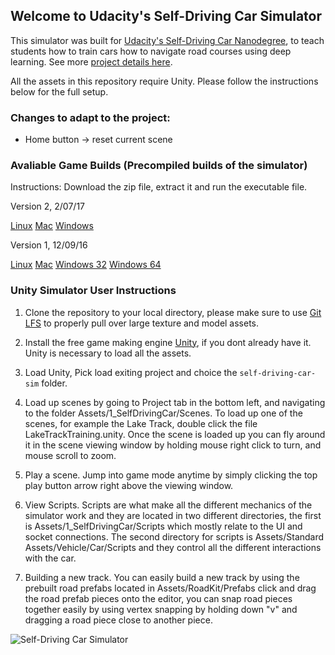 ## Welcome to Udacity's Self-Driving Car Simulator 

This simulator was built for [Udacity's Self-Driving Car Nanodegree](https://udacity.com/drive), to teach students how to train cars how to navigate road courses using deep learning. See more [project details here](https://github.com/udacity/CarND-Behavioral-Cloning-P3).

All the assets in this repository require Unity. Please follow the instructions below for the full setup.

### Changes to adapt to the project:
- Home button -> reset current scene

### Avaliable Game Builds (Precompiled builds of the simulator)

Instructions: Download the zip file, extract it and run the executable file.

Version 2, 2/07/17

[Linux](https://d17h27t6h515a5.cloudfront.net/topher/2017/February/58983558_beta-simulator-linux/beta-simulator-linux.zip)
[Mac](https://d17h27t6h515a5.cloudfront.net/topher/2017/February/58983385_beta-simulator-mac/beta-simulator-mac.zip)
[Windows](https://d17h27t6h515a5.cloudfront.net/topher/2017/February/58983318_beta-simulator-windows/beta-simulator-windows.zip)

Version 1, 12/09/16

[Linux](https://d17h27t6h515a5.cloudfront.net/topher/2016/November/5831f0f7_simulator-linux/simulator-linux.zip)
[Mac](https://d17h27t6h515a5.cloudfront.net/topher/2016/November/5831f290_simulator-macos/simulator-macos.zip)
[Windows 32](https://d17h27t6h515a5.cloudfront.net/topher/2016/November/5831f4b6_simulator-windows-32/simulator-windows-32.zip)
[Windows 64](https://d17h27t6h515a5.cloudfront.net/topher/2016/November/5831f3a4_simulator-windows-64/simulator-windows-64.zip)

### Unity Simulator User Instructions

1. Clone the repository to your local directory, please make sure to use [Git LFS](https://git-lfs.github.com) to properly pull over large texture and model assets. 

2. Install the free game making engine [Unity](https://unity3d.com), if you dont already have it. Unity is necessary to load all the assets.

3. Load Unity, Pick load exiting project and choice the `self-driving-car-sim` folder.

4. Load up scenes by going to Project tab in the bottom left, and navigating to the folder Assets/1_SelfDrivingCar/Scenes. To load up one of the scenes, for example the Lake Track, double click the file LakeTrackTraining.unity. Once the scene is loaded up you can fly around it in the scene viewing window by holding mouse right click to turn, and mouse scroll to zoom.

5. Play a scene. Jump into game mode anytime by simply clicking the top play button arrow right above the viewing window.

6. View Scripts. Scripts are what make all the different mechanics of the simulator work and they are located in two different directories, the first is Assets/1_SelfDrivingCar/Scripts which mostly relate to the UI and socket connections. The second directory for scripts is Assets/Standard Assets/Vehicle/Car/Scripts and they control all the different interactions with the car.

7. Building a new track. You can easily build a new track by using the prebuilt road prefabs located in Assets/RoadKit/Prefabs click and drag the road prefab pieces onto the editor, you can snap road pieces together easily by using vertex snapping by holding down "v" and dragging a road piece close to another piece.

![Self-Driving Car Simulator](./sim_image.png)
